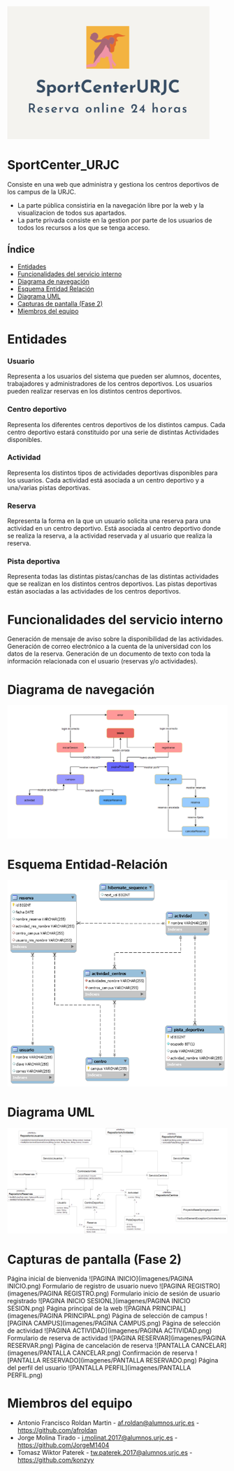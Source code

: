 ![Logo oficial](imagenes/logoSportCenterURJC.png)

# SportCenter_URJC
Consiste en una web que administra y gestiona los centros deportivos de los campus de la URJC. 
- La parte pública consistiria en la navegación libre por la web y la visualizacion de todos sus apartados.
- La parte privada consiste en la gestion por parte de los usuarios de todos los recursos a los que se tenga acceso. 

## Índice
- [Entidades](#entidades)
- [Funcionalidades del servicio interno](#funcionalidades-del-servicio-interno)  
- [Diagrama de navegación](#diagrama-de-navegación)  
- [Esquema Entidad Relación](#esquema-entidad-relacion)
- [Diagrama UML](#diagrama-uml)
- [Capturas de pantalla (Fase 2)](#capturas-de-pantalla)
- [Miembros del equipo](#miembros-del-equipo)

# Entidades 
### Usuario
Representa a los usuarios del sistema que pueden ser alumnos, docentes, trabajadores y administradores de los centros deportivos.
Los usuarios pueden realizar reservas en los distintos centros deportivos.

### Centro deportivo
Representa los diferentes centros deportivos de los distintos campus.
Cada centro deportivo estará constituido por una serie de distintas Actividades disponibles.

### Actividad
Representa los distintos tipos de actividades deportivas disponibles para los usuarios.
Cada actividad está asociada a un centro deportivo y a una/varias pistas deportivas.

### Reserva
Representa la forma en la que un usuario solicita una reserva para una actividad en un centro deportivo.
Está asociada al centro deportivo donde se realiza la reserva, a la actividad reservada y al usuario que realiza la reserva.

### Pista deportiva
Representa todas las distintas pistas/canchas de las distintas actividades que se realizan en los distintos centros deportivos.
Las pistas deportivas están asociadas a las actividades de los centros deportivos.

# Funcionalidades del servicio interno
Generación de mensaje de aviso sobre la disponibilidad de las actividades.
Generación de correo electrónico a la cuenta de la universidad con los datos de la reserva.
Generación de un documento de texto con toda la información relacionada con el usuario (reservas y/o actividades).

# Diagrama de navegación
![Diagrama de navegación](imagenes/diagramaNavegacion.png)

# Esquema Entidad-Relación
![EsquemaER](imagenes/EsquemaER.png)

# Diagrama UML
![DiagramaUML](imagenes/UML.png)

# Capturas de pantalla (Fase 2)
Página inicial de bienvenida
![PAGINA INICIO](imagenes/PAGINA INICIO.png)
Formulario de registro de usuario nuevo
![PAGINA REGISTRO](imagenes/PAGINA REGISTRO.png)
Formulario inicio de sesión de usuario registrado
![PAGINA INICIO SESIONL](imagenes/PAGINA INICIO SESION.png)
Página principal de la web
![PAGINA PRINCIPAL](imagenes/PAGINA PRINCIPAL.png)
Página de selección de campus
![PAGINA CAMPUS](imagenes/PAGINA CAMPUS.png)
Página de selección de actividad
![PAGINA ACTIVIDAD](imagenes/PAGINA ACTIVIDAD.png)
Formulario de reserva de actividad
![PAGINA RESERVAR](imagenes/PAGINA RESERVAR.png)
Página de cancelación de reserva
![PANTALLA CANCELAR](imagenes/PANTALLA CANCELAR.png)
Confirmación de reserva
![PANTALLA RESERVADO](imagenes/PANTALLA RESERVADO.png)
Página del perfil del usuario
![PANTALLA PERFIL](imagenes/PANTALLA PERFIL.png)

# Miembros del equipo
- Antonio Francisco Roldan Martin - af.roldan@alumnos.urjc.es - https://github.com/afroldan
- Jorge Molina Tirado - j.molinat.2017@alumnos.urjc.es - https://github.com/JorgeM1404
- Tomasz Wiktor Paterek - tw.paterek.2017@alumnos.urjc.es - https://github.com/konzyy
